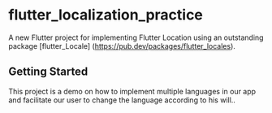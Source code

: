 # flutter_localization_practice

A new Flutter project for implementing Flutter Location using an outstanding package [flutter_Locale] (https://pub.dev/packages/flutter_locales).

## Getting Started

This project is a demo on how to implement multiple languages in our app and facilitate our user to change the language according to his will..

